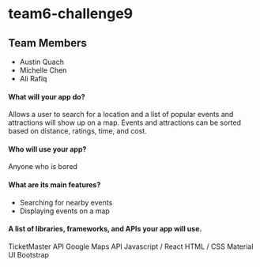 # team6-challenge9

## Team Members
- Austin Quach
- Michelle Chen
- Ali Rafiq

#### What will your app do?
Allows a user to search for a location and a list of popular events and attractions will show up on a map. Events and attractions can be sorted based on distance, ratings, time, and cost.

#### Who will use your app?
Anyone who is bored

#### What are its main features?
- Searching for nearby events
- Displaying events on a map

#### A list of libraries, frameworks, and APIs your app will use.
TicketMaster API
Google Maps API
Javascript / React
HTML / CSS
Material UI
Bootstrap
